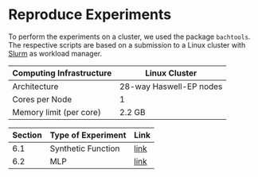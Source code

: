 # Reproduce Experiments

To perform the experiments on a cluster, we used the package
`bachtools`. The respective scripts are based on a submission to a Linux
cluster with [Slurm](https://slurm.schedmd.com/documentation.html) as
workload manager.

| Computing Infrastructure | Linux Cluster           |
| ------------------------ | ----------------------- |
| Architecture             | 28-way Haswell-EP nodes |
| Cores per Node           | 1                       |
| Memory limit (per core)  | 2.2 GB                  |

| Section | Type of Experiment | Link                                    |
| ------- | ------------------ | --------------------------------------- |
| 6.1     | Synthetic Function | [link](benchmarks/synthetic/README.md) |
| 6.2     | MLP                | [link](benchmarks/mlp/README.md)       |
